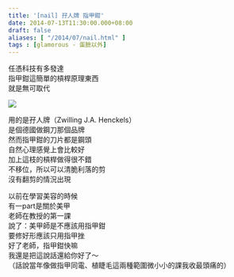 ```yaml
---
title: '[nail] 孖人牌 指甲鉗'
date: 2014-07-13T11:30:00.000+08:00
draft: false
aliases: [ "/2014/07/nail.html" ]
tags : [glamorous - 蛋臉以外]
---
```


任憑科技有多發達  
指甲鉗這簡單的槓桿原理東西  
就是無可取代  

![](/images/zwilling.jpg)

用的是孖人牌（Zwilling J.A. Henckels）  
是個德國做鋼刀那個品牌  
然而指甲鉗的刀片都是鋼頭  
自然心理感覺上會比較好  
加上這枝的槓桿做得很不錯  
不移位，所以可以清脆利落的剪  
沒有翻剪的情況出現  
  
以前在學習美容的時候  
有一part是關於美甲  
老師在教授的第一課  
說了：美甲師是不應該用指甲鉗  
要修好形應該只用指甲挫  
好了老師，指甲鉗快嘛  
我還是把這說話還給你好了～  
（話說當年像做指甲同電、植睫毛這兩種範圍微小小的課我收最頭痛的）
